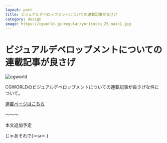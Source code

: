 ```yaml
---
layout: post
title: ビジュアルデベロップメントについての連載記事が良さげ
category: design
image: https://cgworld.jp/regular/yorikoito_25_main1.jpg
---
```


# ビジュアルデベロップメントについての連載記事が良さげ

<img src="https://cgworld.jp/regular/yorikoito_25_main1.jpg" alt="cgworld">

CGWORLDのビジュアルデベロップメントについての連載記事が良さげな件について。

[連載ページはこちら](https://cgworld.jp/regular/201904-yorikoito-25.html#related_Entries)

〜〜〜

本文追加予定

じゃあそれで(＝ω＝.)

